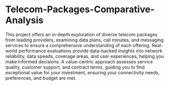 # Telecom-Packages-Comparative-Analysis
This project offers an in-depth exploration of diverse telecom packages from leading providers, examining data plans, call minutes, and messaging services to ensure a comprehensive understanding of each offering. Real-world performance evaluations provide data-backed insights into network reliability, data speeds, coverage areas, and user experiences, helping you make informed decisions. A value-centric approach assesses service quality, customer support, and contract terms, guiding you to find exceptional value for your investment, ensuring your connectivity needs, preferences, and budget are met.
